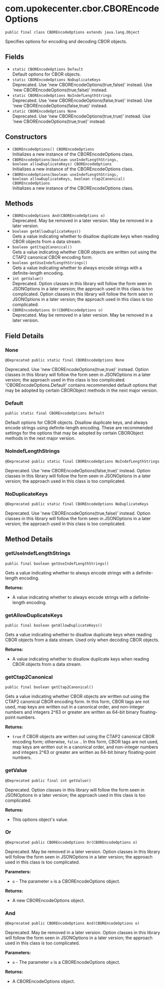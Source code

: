 # com.upokecenter.cbor.CBOREncodeOptions

    public final class CBOREncodeOptions extends java.lang.Object

Specifies options for encoding and decoding CBOR objects.

## Fields

* `static CBOREncodeOptions Default`<br>
 Default options for CBOR objects.
* `static CBOREncodeOptions NoDuplicateKeys`<br>
 Deprecated.
Use 'new CBOREncodeOptions(true,false)' instead.
 Use 'new CBOREncodeOptions(true,false)' instead.
* `static CBOREncodeOptions NoIndefLengthStrings`<br>
 Deprecated.
Use 'new CBOREncodeOptions(false,true)' instead.
 Use 'new CBOREncodeOptions(false,true)' instead.
* `static CBOREncodeOptions None`<br>
 Deprecated.
Use 'new CBOREncodeOptions(true,true)' instead.
 Use 'new CBOREncodeOptions(true,true)' instead.

## Constructors

* `CBOREncodeOptions() CBOREncodeOptions`<br>
 Initializes a new instance of the CBOREncodeOptions class.
* `CBOREncodeOptions​(boolean useIndefLengthStrings,
                 boolean allowDuplicateKeys) CBOREncodeOptions`<br>
 Initializes a new instance of the CBOREncodeOptions class.
* `CBOREncodeOptions​(boolean useIndefLengthStrings,
                 boolean allowDuplicateKeys,
                 boolean ctap2Canonical) CBOREncodeOptions`<br>
 Initializes a new instance of the CBOREncodeOptions class.

## Methods

* `CBOREncodeOptions And​(CBOREncodeOptions o)`<br>
 Deprecated.
May be removed in a later version.
 May be removed in a later version.
* `boolean getAllowDuplicateKeys()`<br>
 Gets a value indicating whether to disallow duplicate keys when reading CBOR
 objects from a data stream.
* `boolean getCtap2Canonical()`<br>
 Gets a value indicating whether CBOR objects are written out using the CTAP2
 canonical CBOR encoding form.
* `boolean getUseIndefLengthStrings()`<br>
 Gets a value indicating whether to always encode strings with a
 definite-length encoding.
* `int getValue()`<br>
 Deprecated.
Option classes in this library will follow the form seen in JSONOptions in a
 later version; the approach used in this class is too complicated.
 Option classes in this library will follow the form seen in JSONOptions in a
 later version; the approach used in this class is too complicated.
* `CBOREncodeOptions Or​(CBOREncodeOptions o)`<br>
 Deprecated.
May be removed in a later version.
 May be removed in a later version.

## Field Details

### None
    @Deprecated public static final CBOREncodeOptions None
Deprecated.
Use 'new CBOREncodeOptions(true,true)' instead. Option classes in this
 library will follow the form seen in JSONOptions in a later version; the
 approach used in this class is too complicated.
'CBOREncodeOptions.Default' contains recommended default options that may
 be adopted by certain CBORObject methods in the next major version.

### Default
    public static final CBOREncodeOptions Default
Default options for CBOR objects. Disallow duplicate keys, and always encode
 strings using definite-length encoding. These are recommended
 settings for the options that may be adopted by certain CBORObject
 methods in the next major version.
### NoIndefLengthStrings
    @Deprecated public static final CBOREncodeOptions NoIndefLengthStrings
Deprecated.
Use 'new CBOREncodeOptions(false,true)' instead. Option classes in this
 library will follow the form seen in JSONOptions in a later version; the
 approach used in this class is too complicated.

### NoDuplicateKeys
    @Deprecated public static final CBOREncodeOptions NoDuplicateKeys
Deprecated.
Use 'new CBOREncodeOptions(true,false)' instead. Option classes in this
 library will follow the form seen in JSONOptions in a later version; the
 approach used in this class is too complicated.

## Method Details

### getUseIndefLengthStrings
    public final boolean getUseIndefLengthStrings()
Gets a value indicating whether to always encode strings with a
 definite-length encoding.

**Returns:**

* A value indicating whether to always encode strings with a
 definite-length encoding.

### getAllowDuplicateKeys
    public final boolean getAllowDuplicateKeys()
Gets a value indicating whether to disallow duplicate keys when reading CBOR
 objects from a data stream. Used only when decoding CBOR objects.

**Returns:**

* A value indicating whether to disallow duplicate keys when reading
 CBOR objects from a data stream.

### getCtap2Canonical
    public final boolean getCtap2Canonical()
Gets a value indicating whether CBOR objects are written out using the CTAP2
 canonical CBOR encoding form. In this form, CBOR tags are not used,
 map keys are written out in a canonical order, and non-integer
 numbers and integers 2^63 or greater are written as 64-bit binary
 floating-point numbers.

**Returns:**

* <code>true</code> if CBOR objects are written out using the CTAP2
 canonical CBOR encoding form; otherwise, <code>false</code> .. In this
 form, CBOR tags are not used, map keys are written out in a canonical
 order, and non-integer numbers and integers 2^63 or greater are
 written as 64-bit binary floating-point numbers.

### getValue
    @Deprecated public final int getValue()
Deprecated.
Option classes in this library will follow the form seen in JSONOptions in a
 later version; the approach used in this class is too complicated.

**Returns:**

* This options object's value.

### Or
    @Deprecated public CBOREncodeOptions Or​(CBOREncodeOptions o)
Deprecated.
May be removed in a later version. Option classes in this library will
 follow the form seen in JSONOptions in a later version; the approach used
 in this class is too complicated.

**Parameters:**

* <code>o</code> - The parameter <code>o</code> is a CBOREncodeOptions object.

**Returns:**

* A new CBOREncodeOptions object.

### And
    @Deprecated public CBOREncodeOptions And​(CBOREncodeOptions o)
Deprecated.
May be removed in a later version. Option classes in this library will
 follow the form seen in JSONOptions in a later version; the approach used
 in this class is too complicated.

**Parameters:**

* <code>o</code> - The parameter <code>o</code> is a CBOREncodeOptions object.

**Returns:**

* A CBOREncodeOptions object.
